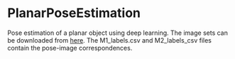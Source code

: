 # PlanarPoseEstimation
Pose estimation of a planar object using deep learning. The image sets can be downloaded from [here](https://drive.google.com/file/d/1ekjJWqiP_yGI03aCx6OOPuHRh_C7_lHa/view?usp=sharing). The M1_labels.csv and M2_labels_csv files contain the pose-image correspondences.
